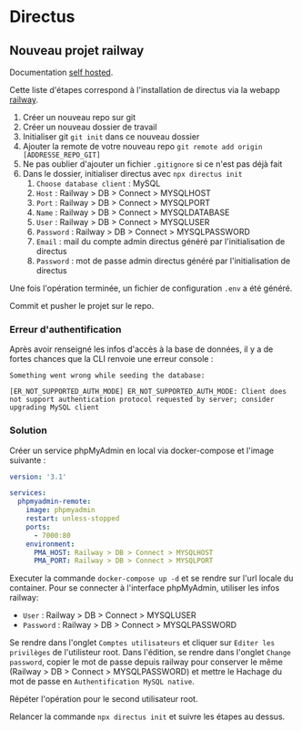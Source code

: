 # Directus

## Nouveau projet railway

Documentation [self hosted](https://docs.directus.io/self-hosted/cli.html).

Cette liste d'étapes correspond à l'installation de directus via la webapp [railway](https://railway.app/).

1. Créer un nouveau repo sur git
2. Créer un nouveau dossier de travail
3. Initialiser git `git init` dans ce nouveau dossier
4. Ajouter la remote de votre nouveau repo `git remote add origin [ADDRESSE_REPO_GIT]`
5. Ne pas oublier d'ajouter un fichier `.gitignore` si ce n'est pas déjà fait
6. Dans le dossier, initialiser directus avec `npx directus init`
   1. `Choose database client` : MySQL
   2. `Host` : Railway > DB > Connect > MYSQLHOST
   3. `Port` : Railway > DB > Connect > MYSQLPORT
   4. `Name` : Railway > DB > Connect > MYSQLDATABASE
   5. `User` : Railway > DB > Connect > MYSQLUSER
   6. `Password` : Railway > DB > Connect > MYSQLPASSWORD
   7. `Email` : mail du compte admin directus généré par l'initialisation de directus
   8. `Password` : mot de passe admin directus généré par l'initialisation de directus

Une fois l'opération terminée, un fichier de configuration `.env` a été généré.

Commit et pusher le projet sur le repo.

### Erreur d'authentification

Après avoir renseigné les infos d'accès à la base de données, il y a de fortes chances que la CLI renvoie une erreur console :

```shell
Something went wrong while seeding the database:

[ER_NOT_SUPPORTED_AUTH_MODE] ER_NOT_SUPPORTED_AUTH_MODE: Client does not support authentication protocol requested by server; consider upgrading MySQL client
```

### Solution

Créer un service phpMyAdmin en local via docker-compose et l'image suivante :

```yml
version: '3.1'

services:
  phpmyadmin-remote:
    image: phpmyadmin
    restart: unless-stopped
    ports:
      - 7000:80
    environment:
      PMA_HOST: Railway > DB > Connect > MYSQLHOST
      PMA_PORT: Railway > DB > Connect > MYSQLPORT
```

Executer la commande `docker-compose up -d` et se rendre sur l'url locale du container. Pour se connecter à l'interface phpMyAdmin, utiliser les infos railway:

* `User` : Railway > DB > Connect > MYSQLUSER
* `Password` : Railway > DB > Connect > MYSQLPASSWORD

Se rendre dans l'onglet `Comptes utilisateurs` et cliquer sur `Editer les privilèges` de l'utilisteur root. Dans l'édition, se rendre dans l'onglet `Change password`, copier le mot de passe depuis railway pour conserver le même (Railway > DB > Connect > MYSQLPASSWORD) et mettre le Hachage du mot de passe en `Authentification MySQL native`.

Répéter l'opération pour le second utilisateur root.

Relancer la commande `npx directus init` et suivre les étapes au dessus.
